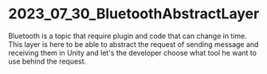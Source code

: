 # 2023_07_30_BluetoothAbstractLayer
Bluetooth is a topic that require plugin and code that can change in time. This layer is here to be able to abstract the request of sending message and receiving them in Unity and let's the developer choose what tool he want to use behind the request.
